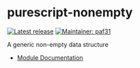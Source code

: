 # purescript-nonempty

[![Latest release](http://img.shields.io/bower/v/purescript-nonempty.svg)](https://github.com/purescript-contrib/purescript-nonempty/releases)
[![Maintainer: paf31](https://img.shields.io/badge/maintainer-paf31-lightgrey.svg)](http://github.com/paf31)

A generic non-empty data structure

- [Module Documentation](docs/Data/NonEmpty.md)
